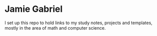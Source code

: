 # Jamie Gabriel


I set up this repo to hold links to my study notes, projects and templates, mostly in the area of math and computer science.
